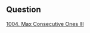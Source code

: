 ## Question

[1004. Max Consecutive Ones III](https://leetcode.com/problems/max-consecutive-ones-iii/)
